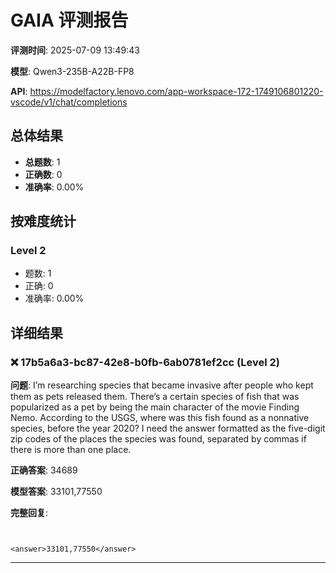 # GAIA 评测报告

**评测时间**: 2025-07-09 13:49:43

**模型**: Qwen3-235B-A22B-FP8

**API**: https://modelfactory.lenovo.com/app-workspace-172-1749106801220-vscode/v1/chat/completions

## 总体结果

- **总题数**: 1
- **正确数**: 0
- **准确率**: 0.00%

## 按难度统计

### Level 2
- 题数: 1
- 正确: 0
- 准确率: 0.00%

## 详细结果

### ❌ 17b5a6a3-bc87-42e8-b0fb-6ab0781ef2cc (Level 2)

**问题**: I’m researching species that became invasive after people who kept them as pets released them. There’s a certain species of fish that was popularized as a pet by being the main character of the movie Finding Nemo. According to the USGS, where was this fish found as a nonnative species, before the year 2020? I need the answer formatted as the five-digit zip codes of the places the species was found, separated by commas if there is more than one place.

**正确答案**: 34689

**模型答案**: 33101,77550

**完整回复**:
```


<answer>33101,77550</answer>
```

---

